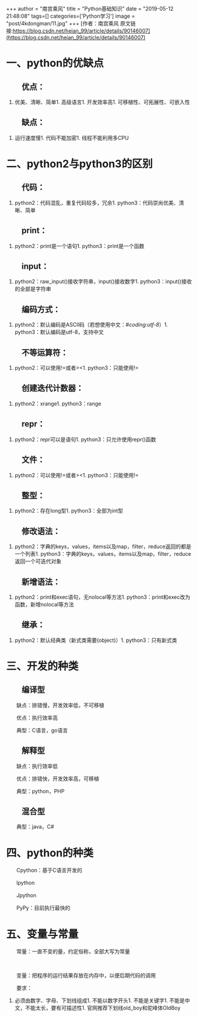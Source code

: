 +++
author = "南宫乘风"
title = "Python基础知识"
date = "2019-05-12 21:48:08"
tags=[]
categories=['Python学习']
image = "post/4kdongman/11.jpg"
+++
[作者：南宫乘风   原文链接:https://blog.csdn.net/heian_99/article/details/90146007](https://blog.csdn.net/heian_99/article/details/90146007)

# 一、python的优缺点

## 　　优点：
1. 优美、清晰、简单1. 高级语言1. 开发效率高1. 可移植性、可拓展性、可嵌入性
## 　　缺点：
1. 运行速度慢1. 代码不能加密1. 线程不能利用多CPU
# 二、python2与python3的区别

## 　　代码：
1. python2：代码混乱，重复代码较多，冗余1. python3：代码崇尚优美、清晰、简单
## 　　print：
1. python2：print是一个语句1. python3：print是一个函数
## 　　input：
1. python2：raw_input()接收字符串，input()接收数字1. python3：input()接收的全部是字符串
## 　　编码方式：
1. python2：默认编码是ASCII码（若想使用中文：#_*_coding:utf-8_*_）1. python3：默认编码是utf-8，支持中文
## 　　不等运算符：
1. python2：可以使用!=或者&gt;&lt;1. python3：只能使用!=
## 　　创建迭代计数器：
1. python2：xrange1. python3：range
## 　　repr：
1. python2：repr可以是语句1. python3：只允许使用repr()函数
## 　　文件：
1. python2：可以使用!=或者&gt;&lt;1. python3：只能使用!=
## 　　整型：
1. python2：存在long型1. python3：全部为int型
## 　　修改语法：
1. python2：字典的keys，values，items以及map，filter，reduce返回的都是一个列表1. python3：字典的keys，values，items以及map，filter，reduce返回一个可迭代对象
## 　　新增语法：
1. python2：print和exec语句，无nolocal等方法1. python3：print和exec改为函数，新增nolocal等方法
## 　　继承：
1. python2：默认经典类（新式类需要(object)）1. python3：只有新式类
# 三、开发的种类

## 　　编译型

　　缺点：排错慢，开发效率低，不可移植

　　优点：执行效率高

　　典型：C语言，go语言

## 　　解释型

　　缺点：执行效率低

　　优点：排错快，开发效率高，可移植

　　典型：python，PHP

## 　　混合型

　　典型：java，C#

# 四、python的种类

　　Cpython：基于C语言开发的

　　lpython

　　Jpython

　　PyPy：目前执行最快的

# 五、变量与常量

　　常量：一直不变的量，约定俗称，全部大写为常量

 

　　变量：把程序的运行结果存放在内存中，以便后期代码的调用

　　要求：
1. 必须由数字、字母、下划线组成1. 不能以数字开头1. 不能是关键字1. 不能是中文，不能太长，要有可描述性1. 官网推荐下划线old_boy和驼峰体OldBoy